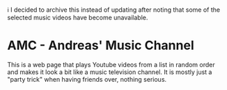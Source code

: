 ℹ️ I decided to archive this instead of updating after noting that some of the selected music videos have become unavailable.

# AMC - Andreas' Music Channel
This is a web page that plays Youtube videos from a list in random order and makes it look a bit like a music television channel. It is mostly just a "party trick" when having friends over, nothing serious.

